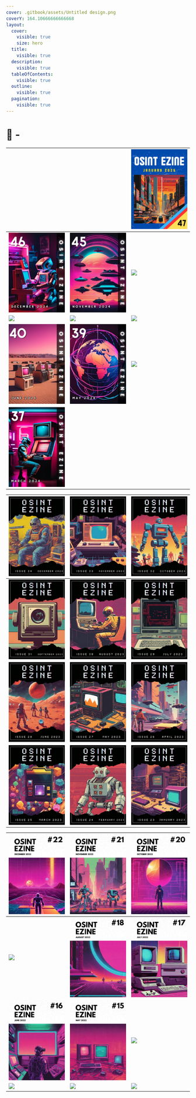 ```yaml
---
cover: .gitbook/assets/Untitled design.png
coverY: 164.10666666666668
layout:
  cover:
    visible: true
    size: hero
  title:
    visible: true
  description:
    visible: true
  tableOfContents:
    visible: true
  outline:
    visible: true
  pagination:
    visible: true
---
```


# 🥷 -

|                                                                                      |                                                                                                                        | [![](.gitbook/assets/OSINT_eZine-202501.png)](osint-ezine/2025/01-january-2025.md)                                    |
| ------------------------------------------------------------------------------------ | ---------------------------------------------------------------------------------------------------------------------- | --------------------------------------------------------------------------------------------------------------------- |
| [![](.gitbook/assets/OSINT_eZine-202412.png)](osint-ezine/2024/12-december-2024.md)  | [![](.gitbook/assets/OSINT_eZine-202411.png)](osint-ezine/2024/11-november-2024.md)                                    | [![](.gitbook/assets/OSINT_eZine-202410.png)](osint-ezine/2024/10-october-2024.md)                                    |
| [![](.gitbook/assets/OSINT_eZine-202409.png)](osint-ezine/2024/09-september-2024.md) | [![](.gitbook/assets/OSINT_eZine-202408.png)](osint-ezine/2024/08-august-2024.md)                                      | [![](.gitbook/assets/OSINT_eZine-202407.png)](osint-ezine/2024/07-july-2024.md)                                       |
| [![](.gitbook/assets/OSINT_eZine-202406.png)](osint-ezine/2024/06-june-2024.md)      | [![](.gitbook/assets/OSINT_eZine-202405.png)](osint-ezine/2024/05-may-2024.md)                                         | [![](.gitbook/assets/OSINT_eZine-202404.png)](osint-ezine/2024/04-april-2024.md)                                      |
| [![](.gitbook/assets/OSINT_eZine-202403.png)](osint-ezine/2024/03-march-2024.md)     | [<img src=".gitbook/assets/OSINT_eZine-202402.png" alt="" data-size="original">](osint-ezine/2024/02-february-2024.md) | [<img src=".gitbook/assets/OSINT_eZine-202401.png" alt="" data-size="original">](osint-ezine/2024/01-january-2024.md) |

| [![](.gitbook/assets/OSINT_eZine-202312.png)](osint-ezine/2023/12-december-2023.md)  | [![](.gitbook/assets/OSINT_eZine-202311.png)](osint-ezine/2023/11-november-2023.md) | [![](.gitbook/assets/OSINT_eZine-202310.png)](osint-ezine/2023/10-october-2023.md) |
| ------------------------------------------------------------------------------------ | ----------------------------------------------------------------------------------- | ---------------------------------------------------------------------------------- |
| [![](.gitbook/assets/OSINT_eZine-202309.png)](osint-ezine/2023/09-september-2023.md) | [![](.gitbook/assets/OSINT_eZine-202308.png)](osint-ezine/2023/08-august-2023.md)   | [![](.gitbook/assets/OSINT_eZine-202307.png)](osint-ezine/2023/07-july-2023.md)    |
| [![](.gitbook/assets/OSINT_eZine-202306.png)](osint-ezine/2023/06-june-2023.md)      | [![](.gitbook/assets/OSINT_eZine-202305.png)](osint-ezine/2023/05-may-2023.md)      | [![](.gitbook/assets/OSINT_eZine-202304.png)](osint-ezine/2023/04-april-2023.md)   |
| [![](.gitbook/assets/OSINT_eZine-202303.png)](osint-ezine/2023/03-march-2023.md)     | [![](.gitbook/assets/OSINT_eZine-202302.png)](osint-ezine/2023/02-february-2023.md) | [![](.gitbook/assets/OSINT_eZine-202301.png)](osint-ezine/2023/01-january-2023.md) |

| [![](.gitbook/assets/OSINT_eZine-202212.png)](osint-ezine/2022/12-december-2022.md)  | [![](.gitbook/assets/OSINT_eZine-202211.png)](osint-ezine/2022/11-november-2022.md) | [![](.gitbook/assets/OSINT_eZine-202210.png)](osint-ezine/2022/10-october-2022.md) |
| ------------------------------------------------------------------------------------ | ----------------------------------------------------------------------------------- | ---------------------------------------------------------------------------------- |
| [![](.gitbook/assets/OSINT_eZine-202209.png)](osint-ezine/2022/09-september-2022.md) | [![](.gitbook/assets/OSINT_eZine-202208.png)](osint-ezine/2022/08-august-2022.md)   | [![](.gitbook/assets/OSINT_eZine-202207.png)](osint-ezine/2022/07-july-2022.md)    |
| [![](.gitbook/assets/OSINT_eZine-202206.png)](osint-ezine/2022/06-june-2022.md)      | [![](.gitbook/assets/OSINT_eZine-202205.png)](osint-ezine/2022/05-may-2022.md)      | [![](.gitbook/assets/OSINT_eZine-202204.png)](osint-ezine/2022/04-april-2022.md)   |
| [![](.gitbook/assets/OSINT_eZine-202203.png)](osint-ezine/2022/03-march-2022.md)     | [![](.gitbook/assets/OSINT_eZine-202202.png)](osint-ezine/2022/02-february-2022.md) | [![](.gitbook/assets/OSINT_eZine-202201.png)](osint-ezine/2022/01-january-2022.md) |
